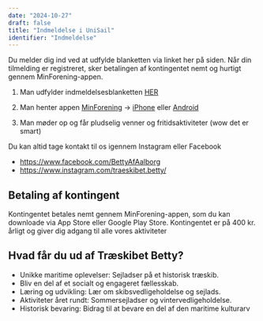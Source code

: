```yaml
---
date: "2024-10-27"
draft: false
title: "Indmeldelse i UniSail"
identifier: "Indmeldelse"
---
```

<!-- weight: 20 -->

Du melder dig ind ved at udfylde blanketten via linket her på siden. Når din tilmelding er registreret, sker betalingen af kontingentet nemt og hurtigt gennem MinForening-appen.

1. Man udfylder indmeldelsesblanketten [HER](https://docs.google.com/forms/d/e/1FAIpQLSdyT0wP4VgZDm7jutsMoUuHmtcx8qzqthi9CyBmNgeC8dRKEA/viewform?fbclid=PAZXh0bgNhZW0CMTEAAaaDeYSj6o3rWcpBiEuD3ILtzR_AlyMd3Xqz3RLQQLI9Kft6iAChYFu1dp4_aem_nheotNanQc5aQdTqs4948w)

2. Man henter appen [MinForening](https://minforening.dk) -> [iPhone](https://apps.apple.com/us/app/wiandi-by-minforening/id1149003433) eller [Android](https://play.google.com/store/apps/details?id=dk.minforening.app&hl=da&pli=1)

3. Man møder op og får pludselig venner og fritidsaktiviteter (wow det er smart)

Du kan altid tage kontakt til os igennem Instagram eller Facebook

- <https://www.facebook.com/BettyAfAalborg>
- <https://www.instagram.com/traeskibet.betty/>

## Betaling af kontingent

Kontingentet betales nemt gennem MinForening-appen, som du kan downloade via App Store eller Google Play Store. Kontingentet er på 400 kr. årligt og giver dig adgang til alle vores aktiviteter

## Hvad får du ud af Træskibet Betty?

- Unikke maritime oplevelser: Sejladser på et historisk træskib.
- Bliv en del af et socialt og engageret fællesskab.
- Læring og udvikling: Lær om skibsvedligeholdelse og sejlads.
- Aktiviteter året rundt: Sommersejladser og vintervedligeholdelse.
- Historisk bevaring: Bidrag til at bevare en del af den maritime kulturarv
